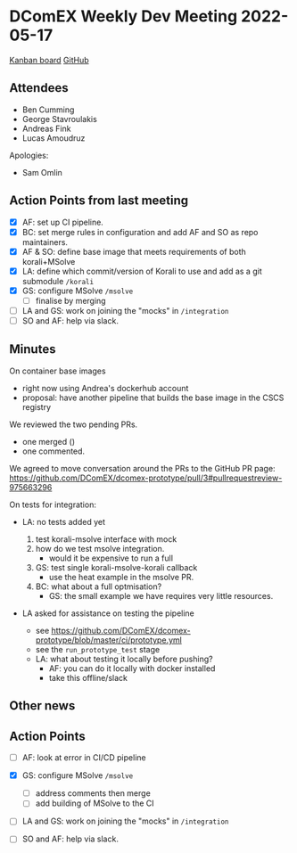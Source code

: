 # DComEX Weekly Dev Meeting 2022-05-17

[Kanban board](https://trello.com/b/EDF4PkRm/framework-prototype)
[GitHub](https://github.com/DComEX)

## Attendees

* Ben Cumming
* George Stavroulakis
* Andreas Fink
* Lucas Amoudruz

Apologies:
* Sam Omlin

## Action Points from last meeting

- [x] AF: set up CI pipeline.
- [x] BC: set merge rules in configuration and add AF and SO as repo maintainers.
- [x] AF & SO: define base image that meets requirements of both korali+MSolve
- [x] LA: define which commit/version of Korali to use and add as a git submodule `/korali`
- [x] GS: configure MSolve `/msolve`
    - [ ] finalise by merging
- [ ] LA and GS: work on joining the "mocks" in `/integration`
- [ ] SO and AF: help via slack.

## Minutes

On container base images
* right now using Andrea's dockerhub account
* proposal: have another pipeline that builds the base image in the CSCS registry

We reviewed the two pending PRs.
- one merged ()
- one commented.

We agreed to move conversation around the PRs to the GitHub PR page: https://github.com/DComEX/dcomex-prototype/pull/3#pullrequestreview-975663296

On tests for integration:
* LA: no tests added yet
    1. test korali-msolve interface with mock
    2. how do we test msolve integration.
        - would it be expensive to run a full 
    3. GS: test single korali-msolve-korali callback
        * use the heat example in the msolve PR.
    5. BC: what about a full optmisation?
        * GS: the small example we have requires very little resources.

* LA asked for assistance on testing the pipeline
    * see https://github.com/DComEX/dcomex-prototype/blob/master/ci/prototype.yml
    * see the `run_prototype_test` stage
    * LA: what about testing it locally before pushing?
        * AF: you can do it locally with docker installed
        * take this offline/slack

## Other news

## Action Points

- [ ] AF: look at error in CI/CD pipeline
- [x] GS: configure MSolve `/msolve`
    - [ ] address comments then merge
    - [ ] add building of MSolve to the CI
- [ ] LA and GS: work on joining the "mocks" in `/integration`
- [ ] SO and AF: help via slack.


